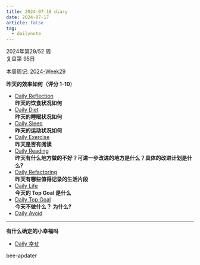 ```yaml
---
title: 2024-07-18 diary
date: 2024-07-17
article: false
tag:
  - dailynote
---
```

  
2024年第29/52 周  
复盘第 95日

本周周记: [2024-Week29](2024-Week29)

**昨天的效率如何（评分 1-10**）
- [Daily Reflection](../../10IMYMEMINE/Day/Daily%20Reflection)  
**昨天的饮食状况如何**
- [Daily Diet](../../10IMYMEMINE/Day/Daily%20Diet)  
**昨天的睡眠状况如何**
- [Daily Sleep](../../10IMYMEMINE/Day/Daily%20Sleep)  
**昨天的运动状况如何**
- [Daily Exercise](Daily%20Exercise)  
**昨天是否有阅读** 
- [Daily Reading](../../10IMYMEMINE/Day/Daily%20Reading)  
**昨天有什么地方做的不好？可进一步改进的地方是什么？具体的改进计划是什么?**
- [Daily Refactoring](../../10IMYMEMINE/Day/Daily%20Refactoring)  
**昨天有哪些值得记录的生活片段**  
- [Daily Life](../../10IMYMEMINE/Day/Daily%20Life)  
**今天的 Top Goal 是什么**  
- [Daily Top Goal](../../10IMYMEMINE/Day/Daily%20Top%20Goal)  
**今天不做什么？ 为什么?**  
- [Daily Avoid](../../10IMYMEMINE/Day/Daily%20Avoid) 

---
**有什么确定的小幸福吗**
- [Daily 幸せ](../../10IMYMEMINE/Day/Daily%20幸せ)


bee-apdater